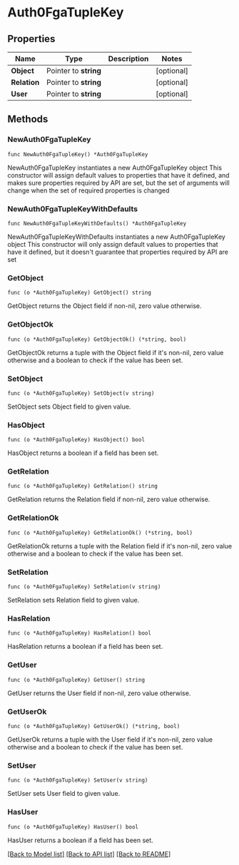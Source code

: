 # Auth0FgaTupleKey

## Properties

Name | Type | Description | Notes
------------ | ------------- | ------------- | -------------
**Object** | Pointer to **string** |  | [optional] 
**Relation** | Pointer to **string** |  | [optional] 
**User** | Pointer to **string** |  | [optional] 

## Methods

### NewAuth0FgaTupleKey

`func NewAuth0FgaTupleKey() *Auth0FgaTupleKey`

NewAuth0FgaTupleKey instantiates a new Auth0FgaTupleKey object
This constructor will assign default values to properties that have it defined,
and makes sure properties required by API are set, but the set of arguments
will change when the set of required properties is changed

### NewAuth0FgaTupleKeyWithDefaults

`func NewAuth0FgaTupleKeyWithDefaults() *Auth0FgaTupleKey`

NewAuth0FgaTupleKeyWithDefaults instantiates a new Auth0FgaTupleKey object
This constructor will only assign default values to properties that have it defined,
but it doesn't guarantee that properties required by API are set

### GetObject

`func (o *Auth0FgaTupleKey) GetObject() string`

GetObject returns the Object field if non-nil, zero value otherwise.

### GetObjectOk

`func (o *Auth0FgaTupleKey) GetObjectOk() (*string, bool)`

GetObjectOk returns a tuple with the Object field if it's non-nil, zero value otherwise
and a boolean to check if the value has been set.

### SetObject

`func (o *Auth0FgaTupleKey) SetObject(v string)`

SetObject sets Object field to given value.

### HasObject

`func (o *Auth0FgaTupleKey) HasObject() bool`

HasObject returns a boolean if a field has been set.

### GetRelation

`func (o *Auth0FgaTupleKey) GetRelation() string`

GetRelation returns the Relation field if non-nil, zero value otherwise.

### GetRelationOk

`func (o *Auth0FgaTupleKey) GetRelationOk() (*string, bool)`

GetRelationOk returns a tuple with the Relation field if it's non-nil, zero value otherwise
and a boolean to check if the value has been set.

### SetRelation

`func (o *Auth0FgaTupleKey) SetRelation(v string)`

SetRelation sets Relation field to given value.

### HasRelation

`func (o *Auth0FgaTupleKey) HasRelation() bool`

HasRelation returns a boolean if a field has been set.

### GetUser

`func (o *Auth0FgaTupleKey) GetUser() string`

GetUser returns the User field if non-nil, zero value otherwise.

### GetUserOk

`func (o *Auth0FgaTupleKey) GetUserOk() (*string, bool)`

GetUserOk returns a tuple with the User field if it's non-nil, zero value otherwise
and a boolean to check if the value has been set.

### SetUser

`func (o *Auth0FgaTupleKey) SetUser(v string)`

SetUser sets User field to given value.

### HasUser

`func (o *Auth0FgaTupleKey) HasUser() bool`

HasUser returns a boolean if a field has been set.


[[Back to Model list]](../README.md#documentation-for-models) [[Back to API list]](../README.md#documentation-for-api-endpoints) [[Back to README]](../README.md)


